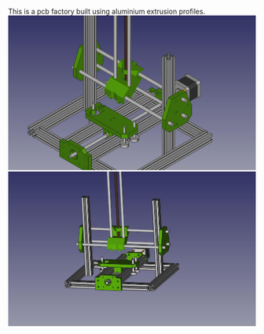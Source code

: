 This is a pcb factory built using aluminium extrusion profiles.
![](https://github.com/yOPERO/cat5/blob/master/Pics/init.jpeg)
![](https://github.com/yOPERO/cat5/blob/master/Pics/init2.jpeg)
